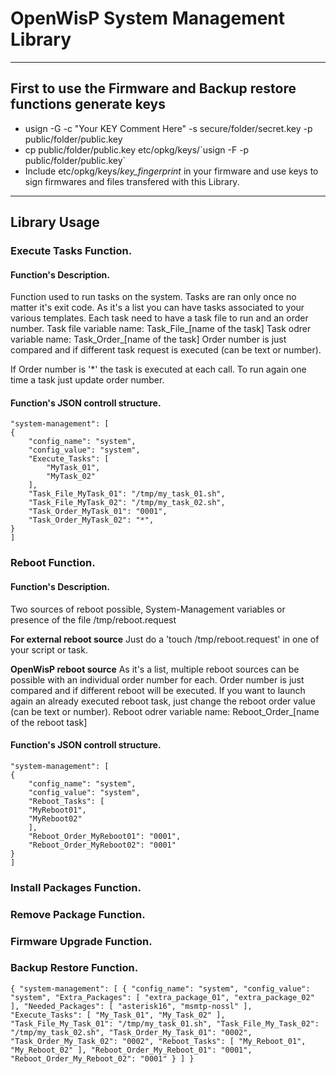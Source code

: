 # OpenWisP System Management Library

---

## First to use the Firmware and Backup restore functions generate keys
* usign -G -c "Your KEY Comment Here" -s secure/folder/secret.key -p public/folder/public.key 
* cp public/folder/public.key etc/opkg/keys/\`usign -F -p public/folder/public.key\`
* Include etc/opkg/keys/*key_fingerprint* in your firmware and use keys to sign firmwares and files transfered with this Library.

---

## Library Usage

### Execute Tasks Function.
#### Function's Description.
Function used to run tasks on the system.
Tasks are ran only once no matter it's exit code.
As it's a list you can have tasks associated to your various templates.
Each task need to have a task file to run and an order number.
     Task file variable name:        Task_File_[name of the task]
     Task odrer variable name:       Task_Order_[name of the task]
Order number is just compared and if different task request is executed (can be text or number).

If Order number is '*' the task is executed at each call.
To run again one time a task just update order number.
#### Function's JSON controll structure.
	"system-management": [ 
	{ 
		"config_name": "system", 
		"config_value": "system", 
		"Execute_Tasks": [ 
			"MyTask_01", 
			"MyTask_02" 
		], 
		"Task_File_MyTask_01": "/tmp/my_task_01.sh", 
		"Task_File_MyTask_02": "/tmp/my_task_02.sh", 
		"Task_Order_MyTask_01": "0001", 
		"Task_Order_MyTask_02": "*", 
	} 
	]

### Reboot Function.
#### Function's Description.
Two sources of reboot possible, System-Management variables or presence of the file /tmp/reboot.request

__For external reboot source__
      Just do a 'touch /tmp/reboot.request' in one of your script or task.

__OpenWisP reboot source__
      As it's a list, multiple reboot sources can be possible with an individual order number for each.
      Order number is just compared and if different reboot will be executed.
      If you want to launch again an already executed reboot task, just change the reboot order value (can be text or number).
              Reboot odrer variable name:     Reboot_Order_[name of the reboot task]
#### Function's JSON controll structure.
	"system-management": [ 
	{ 
		"config_name": "system", 
		"config_value": "system", 
		"Reboot_Tasks": [ 
		"MyReboot01", 
		"MyReboot02" 
		], 
		"Reboot_Order_MyReboot01": "0001", 
		"Reboot_Order_MyReboot02": "0001" 
	} 
	] 


### Install Packages Function.

### Remove Package Function.

### Firmware Upgrade Function.

### Backup Restore Function.



`
{
    "system-management": [
        {
            "config_name": "system",
            "config_value": "system",
            "Extra_Packages": [
                "extra_package_01",
                "extra_package_02"
            ],
            "Needed_Packages": [
                "asterisk16",
                "msmtp-nossl"
            ],
            "Execute_Tasks": [
                "My_Task_01",
                "My_Task_02"
            ],
            "Task_File_My_Task_01": "/tmp/my_task_01.sh",
            "Task_File_My_Task_02": "/tmp/my_task_02.sh",
            "Task_Order_My_Task_01": "0002",
            "Task_Order_My_Task_02": "0002",
            "Reboot_Tasks": [
                "My_Reboot_01",
                "My_Reboot_02"
            ],
            "Reboot_Order_My_Reboot_01": "0001",
            "Reboot_Order_My_Reboot_02": "0001"
        }
    ]
}
`
